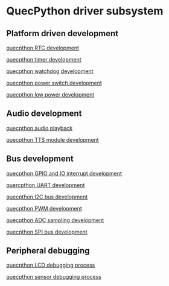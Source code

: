 # QuecPython driver subsystem
## Platform driven development
[quecpthon RTC development](zh-cn/QuecPythonSub/RTC.md)

[quecpthon timer development](zh-cn/QuecPythonSub/Timer.md)

[quecpthon watchdog development](zh-cn/QuecPythonSub/WDT.md)

[quecpthon power switch development](zh-cn/QuecPythonSub/Power.md)

[quecpthon low power development](zh-cn/QuecPythonSub/PM.md)

<!-- *  [quecpthon charging management](zh-cn/QuecPythonSub/) -->

## Audio development

[quecpthon audio playback](zh-cn/QuecPythonSub/Audio.md)

<!-- *  [quecpthon record audio](zh-cn/QuecPythonSub/) -->

[quecpthon TTS module development](zh-cn/QuecPythonSub/TTS.md)

## Bus development

[quecpthon GPIO and IO interrupt development](zh-cn/QuecPythonSub/GPIO.md)

[quercpthon UART development](zh-cn/QuecPythonSub/UART.md)

[quecpthon I2C bus development](zh-cn/QuecPythonSub/IIC.md)

[quecpthon PWM development](zh-cn/QuecPythonSub/PWM.md)

[quecpthon ADC sampling development](zh-cn/QuecPythonSub/ADC.md)

[quecpthon SPI bus development](zh-cn/QuecPythonSub/SPI.md)
	  
## Peripheral debugging

<!-- *  [quecpthon SPI nor flash debugging process](zh-cn/QuecPythonSub/) -->

[quecpthon LCD debugging process](zh-cn/QuecPythonSub/LCD.md)

[quecpthon sensor debugging process](zh-cn/QuecPythonSub/Sensor.md)

<!-- *  [quecpthon camera debugging process](zh-cn/QuecPythonSub/) -->

<!-- *  [quecpthon SD card debugging process](zh-cn/QuecPythonSub/) -->
